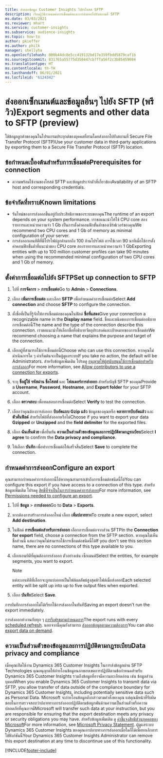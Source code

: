 ```yaml
---
title: ส่งออกข้อมูล Customer Insights ไปยังโฮสต์ SFTP
description: เรียนรู้วิธีกำหนดค่าการเชื่อมต่อและการส่งออกไปยังสถานที่ SFTP
ms.date: 03/03/2021
ms.reviewer: mhart
ms.service: customer-insights
ms.subservice: audience-insights
ms.topic: how-to
author: pkieffer
ms.author: philk
manager: shellyha
ms.openlocfilehash: 000b44dc8e5cc419132bd17e359fbdd5879caf1b
ms.sourcegitcommit: 831765a55775d358447cb7ffa56f2c3b85459084
ms.translationtype: HT
ms.contentlocale: th-TH
ms.lasthandoff: 06/01/2021
ms.locfileid: "6124342"
---
```

# <a name="export-segments-and-other-data-to-sftp-preview"></a><span data-ttu-id="b05bc-103">ส่งออกเซ็กเมนต์และข้อมูลอื่นๆ ไปยัง SFTP (พรีวิว)</span><span class="sxs-lookup"><span data-stu-id="b05bc-103">Export segments and other data to SFTP (preview)</span></span>

<span data-ttu-id="b05bc-104">ใช้ข้อมูลลูกค้าของคุณในโปรแกรมประยุกต์ของบุคคลที่สามโดยส่งออกไปยังสถานที่ Secure File Transfer Protocol (SFTP)</span><span class="sxs-lookup"><span data-stu-id="b05bc-104">Use your customer data in third-party applications by exporting them to a Secure File Transfer Protocol (SFTP) location.</span></span>

## <a name="prerequisites-for-connection"></a><span data-ttu-id="b05bc-105">ข้อกำหนดเบื้องต้นสำหรับการเชื่อมต่อ</span><span class="sxs-lookup"><span data-stu-id="b05bc-105">Prerequisites for connection</span></span>

- <span data-ttu-id="b05bc-106">ความพร้อมใช้งานของโฮสต์ SFTP และข้อมูลประจำตัวที่เกี่ยวข้อง</span><span class="sxs-lookup"><span data-stu-id="b05bc-106">Availability of an SFTP host and corresponding credentials.</span></span>

## <a name="known-limitations"></a><span data-ttu-id="b05bc-107">ข้อจำกัดที่ทราบ</span><span class="sxs-lookup"><span data-stu-id="b05bc-107">Known limitations</span></span>

- <span data-ttu-id="b05bc-108">รันไทม์ของการส่งออกขึ้นอยู่กับประสิทธิภาพของระบบของคุณ</span><span class="sxs-lookup"><span data-stu-id="b05bc-108">The runtime of an export depends on your system performance.</span></span> <span data-ttu-id="b05bc-109">เราขอแนะนำให้ใช้ CPU core สองรายการและหน่วยความจำ 1 Gb เป็นการตั้งค่าคอนฟิกขั้นต่ำของเซิร์ฟเวอร์ของคุณ</span><span class="sxs-lookup"><span data-stu-id="b05bc-109">We recommend two CPU cores and 1 Gb of memory as minimal configuration of your server.</span></span> 
- <span data-ttu-id="b05bc-110">การส่งออกเอนทิตีที่มีโปรไฟล์ลูกค้ามากถึง 100 ล้านโปรไฟล์ อาจใช้เวลา 90 นาทีเมื่อใช้การตั้งค่าคอนฟิกขั้นต่ำที่แนะนำของ CPU core สองรายการและหน่วยความจำ 1 Gb</span><span class="sxs-lookup"><span data-stu-id="b05bc-110">Exporting entities with up to 100 million customer profiles can take 90 minutes when using the recommended minimal configuration of two CPU cores and 1 Gb of memory.</span></span> 

## <a name="set-up-connection-to-sftp"></a><span data-ttu-id="b05bc-111">ตั้งค่าการเชื่อมต่อไปยัง SFTP</span><span class="sxs-lookup"><span data-stu-id="b05bc-111">Set up connection to SFTP</span></span>

1. <span data-ttu-id="b05bc-112">ไปที่ **การจัดการ** > **การเชื่อมต่อ**</span><span class="sxs-lookup"><span data-stu-id="b05bc-112">Go to **Admin** > **Connections**.</span></span>

1. <span data-ttu-id="b05bc-113">เลือก **เพิ่มการเชื่อมต่อ** และเลือก **SFTP** เพื่อกำหนดค่าการเชื่อมต่อ</span><span class="sxs-lookup"><span data-stu-id="b05bc-113">Select **Add connection** and choose **SFTP** to configure the connection.</span></span>

1. <span data-ttu-id="b05bc-114">ตั้งชื่อที่เป็นที่รู้จักให้การเชื่อมต่อของคุณในฟิลด์ **ชื่อที่แสดง**</span><span class="sxs-lookup"><span data-stu-id="b05bc-114">Give your connection a recognizable name in the **Display name** field.</span></span> <span data-ttu-id="b05bc-115">ชื่อและชนิดของการเชื่อมต่ออธิบายการเชื่อมต่อนี้</span><span class="sxs-lookup"><span data-stu-id="b05bc-115">The name and the type of the connection describe this connection.</span></span> <span data-ttu-id="b05bc-116">เราขอแนะนำให้เลือกชื่อที่อธิบายวัตถุประสงค์และเป้าหมายของการเชื่อมต่อ</span><span class="sxs-lookup"><span data-stu-id="b05bc-116">We recommend choosing a name that explains the purpose and target of the connection.</span></span>

1. <span data-ttu-id="b05bc-117">เลือกผู้ที่สามารถใช้การเชื่อมต่อนี้</span><span class="sxs-lookup"><span data-stu-id="b05bc-117">Choose who can use this connection.</span></span> <span data-ttu-id="b05bc-118">หากคุณไม่ดำเนินการใด ๆ ค่าเริ่มต้นจะเป็นผู้ดูแลระบบ</span><span class="sxs-lookup"><span data-stu-id="b05bc-118">If you take no action, the default will be Administrators.</span></span> <span data-ttu-id="b05bc-119">สำหรับข้อมูลเพิ่มเติม โปรดดู [อนุญาตให้ผู้สนับสนุนใช้การเชื่อมต่อสำหรับการส่งออก](connections.md#allow-contributors-to-use-a-connection-for-exports)</span><span class="sxs-lookup"><span data-stu-id="b05bc-119">For more information, see [Allow contributors to use a connection for exports](connections.md#allow-contributors-to-use-a-connection-for-exports).</span></span>

1. <span data-ttu-id="b05bc-120">ระบุ **ชื่อผู้ใช้** **รหัสผ่าน** **ชื่อโฮสต์** และ **โฟลเดอร์การส่งออก** สำหรับบัญชี SFTP ของคุณ</span><span class="sxs-lookup"><span data-stu-id="b05bc-120">Provide a **Username**, **Password**, **Hostname**, and **Export folder** for your SFTP account.</span></span>

1. <span data-ttu-id="b05bc-121">เลือก **ตรวจสอบ** เพื่อทดสอบการเชื่อมต่อ</span><span class="sxs-lookup"><span data-stu-id="b05bc-121">Select **Verify** to test the connection.</span></span>

1. <span data-ttu-id="b05bc-122">เลือกว่าคุณต้องการส่งออก **บีบอัดแบบ Gzip แล้ว** ข้อมูลของคุณหรือ **คลายการบีบอัดแล้ว** และ **ตัวคั่นฟิลด์** สำหรับไฟล์ที่ส่งออกหรือไม่</span><span class="sxs-lookup"><span data-stu-id="b05bc-122">Choose if you want to export your data **Gzipped** or **Unzipped** and the **field delimiter** for the exported files.</span></span>

1. <span data-ttu-id="b05bc-123">เลือก **ฉันเห็นด้วย** เพื่อยืนยัน **ความเป็นส่วนตัวของข้อมูลและการปฏิบัติตามกฎระเบียบ**</span><span class="sxs-lookup"><span data-stu-id="b05bc-123">Select **I agree** to confirm the **Data privacy and compliance**.</span></span>

1. <span data-ttu-id="b05bc-124">ให้เลือก **บันทึก** เพื่อทำการเชื่อมต่อให้เสร็จสิ้น</span><span class="sxs-lookup"><span data-stu-id="b05bc-124">Select **Save** to complete the connection.</span></span>

## <a name="configure-an-export"></a><span data-ttu-id="b05bc-125">กำหนดค่าการส่งออก</span><span class="sxs-lookup"><span data-stu-id="b05bc-125">Configure an export</span></span>

<span data-ttu-id="b05bc-126">คุณสามารถกำหนดค่าการส่งออกนี้ได้หากคุณสามารถเข้าถึงการเชื่อมต่อชนิดนี้ได้</span><span class="sxs-lookup"><span data-stu-id="b05bc-126">You can configure this export if you have access to a connection of this type.</span></span> <span data-ttu-id="b05bc-127">สำหรับข้อมูลเพิ่มเติม โปรดดู [สิทธิ์ที่จำเป็นในการกำหนดค่าการส่งออก](export-destinations.md#set-up-a-new-export)</span><span class="sxs-lookup"><span data-stu-id="b05bc-127">For more information, see [Permissions needed to configure an export](export-destinations.md#set-up-a-new-export).</span></span>

1. <span data-ttu-id="b05bc-128">ไปที่ **ข้อมูล** > **การส่งออก**</span><span class="sxs-lookup"><span data-stu-id="b05bc-128">Go to **Data** > **Exports**.</span></span>

1. <span data-ttu-id="b05bc-129">หากต้องการสร้างการส่งออกใหม่ เลือก **เพิ่มปลายทาง**</span><span class="sxs-lookup"><span data-stu-id="b05bc-129">To create a new export, select **Add destination**.</span></span>

1. <span data-ttu-id="b05bc-130">ในฟิลด์ **การเชื่อมต่อสำหรับการส่งออก** เลือกการเชื่อมต่อจากส่วน SFTP</span><span class="sxs-lookup"><span data-stu-id="b05bc-130">In the **Connection for export** field, choose a connection from the SFTP section.</span></span> <span data-ttu-id="b05bc-131">หากคุณไม่เห็นชื่อส่วนนี้ แสดงว่าคุณไม่สามารถใช้การเชื่อมต่อชนิดนี้ได้</span><span class="sxs-lookup"><span data-stu-id="b05bc-131">If you don't see this section name, there are no connections of this type available to you.</span></span>

1. <span data-ttu-id="b05bc-132">เลือกเอนทิตีที่คุณต้องการส่งออก ตัวอย่างเช่น เซ็กเมนต์</span><span class="sxs-lookup"><span data-stu-id="b05bc-132">Select the entities, for example segments, you want to export.</span></span>

   > [!NOTE]
   > <span data-ttu-id="b05bc-133">แต่ละเอนทิตีที่เลือกจะถูกแบ่งออกเป็นไฟล์ผลลัพธ์สูงสุดห้าไฟล์เมื่อส่งออก</span><span class="sxs-lookup"><span data-stu-id="b05bc-133">Each selected entity will be split up into up to five output files when exported.</span></span> 

1. <span data-ttu-id="b05bc-134">เลือก **บันทึก**</span><span class="sxs-lookup"><span data-stu-id="b05bc-134">Select **Save**.</span></span>

<span data-ttu-id="b05bc-135">การบันทึกการส่งออกไม่ได้เรียกใช้การส่งออกในทันที</span><span class="sxs-lookup"><span data-stu-id="b05bc-135">Saving an export doesn't run the export immediately.</span></span>

<span data-ttu-id="b05bc-136">การส่งออกทำงานกับทุก ๆ [การรีเฟรชตามกำหนดการ](system.md#schedule-tab)</span><span class="sxs-lookup"><span data-stu-id="b05bc-136">The export runs with every [scheduled refresh](system.md#schedule-tab).</span></span> <span data-ttu-id="b05bc-137">นอกจากนี้คุณยังสามารถ [ส่งออกข้อมูลตามความต้องการ](export-destinations.md#run-exports-on-demand)</span><span class="sxs-lookup"><span data-stu-id="b05bc-137">You can also [export data on demand](export-destinations.md#run-exports-on-demand).</span></span> 

## <a name="data-privacy-and-compliance"></a><span data-ttu-id="b05bc-138">ความเป็นส่วนตัวของข้อมูลและการปฏิบัติตามกฎระเบียบ</span><span class="sxs-lookup"><span data-stu-id="b05bc-138">Data privacy and compliance</span></span>

<span data-ttu-id="b05bc-139">เมื่อคุณเปิดใช้งาน Dynamics 365 Customer Insights ในการส่งข้อมูลผ่าน SFTP Technologies คุณอนุญาตให้ถ่ายโอนข้อมูลนอกขอบเขตการปฏิบัติตามข้อกำหนดสำหรับ Dynamics 365 Customer Insights รวมถึงข้อมูลที่อาจมีความละเอียดอ่อน เช่น ข้อมูลส่วนบุคคล</span><span class="sxs-lookup"><span data-stu-id="b05bc-139">When you enable Dynamics 365 Customer Insights to transmit data via SFTP, you allow transfer of data outside of the compliance boundary for Dynamics 365 Customer Insights, including potentially sensitive data such as Personal Data.</span></span> <span data-ttu-id="b05bc-140">Microsoft จะถ่ายโอนข้อมูลดังกล่าวตามคำสั่งของคุณ แต่คุณมีหน้าที่รับผิดชอบในการตรวจสอบว่าปลายทางการส่งออกปฏิบัติตามข้อผูกพันด้านความเป็นส่วนตัวหรือความปลอดภัยที่คุณอาจมี</span><span class="sxs-lookup"><span data-stu-id="b05bc-140">Microsoft will transfer such data at your instruction, but you are responsible for ensuring that the export destination meets any privacy or security obligations you may have.</span></span> <span data-ttu-id="b05bc-141">สำหรับข้อมูลเพิ่มเติม ดู [คำชี้แจงสิทธิส่วนบุคคลของ Microsoft](https://go.microsoft.com/fwlink/?linkid=396732)</span><span class="sxs-lookup"><span data-stu-id="b05bc-141">For more information, see [Microsoft Privacy Statement](https://go.microsoft.com/fwlink/?linkid=396732).</span></span>
<span data-ttu-id="b05bc-142">ผู้ดูแลระบบ Dynamics 365 Customer Insights ของคุณเอาปลายทางการส่งออกเมื่อใดก็ได้เพื่อยกเลิกการใช้ฟังก์ชันนี้</span><span class="sxs-lookup"><span data-stu-id="b05bc-142">Your Dynamics 365 Customer Insights Administrator can remove this export destination at any time to discontinue use of this functionality.</span></span>

[!INCLUDE[footer-include](../includes/footer-banner.md)]
